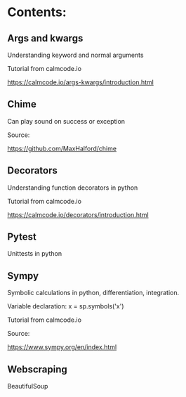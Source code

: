 # Contents:

## Args and kwargs

Understanding keyword and normal arguments

Tutorial from calmcode.io

https://calmcode.io/args-kwargs/introduction.html

## Chime

Can play sound on success or exception

Source:

https://github.com/MaxHalford/chime


## Decorators

Understanding function decorators in python

Tutorial from calmcode.io

https://calmcode.io/decorators/introduction.html

## Pytest

Unittests in python

## Sympy

Symbolic calculations in python, differentiation, integration.

Variable declaration: 
x = sp.symbols('x')

Tutorial from calmcode.io

Source:

https://www.sympy.org/en/index.html


## Webscraping

BeautifulSoup
